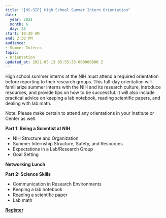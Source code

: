 ```yaml
---
title: "[HS-SIP] High School Summer Intern Orientation"
date:
  year: 2021
  month: 6
  day: 28
start: 10:30 AM
end: 2:30 PM
audience:
- Summer Interns
topic:
- Orientation
updated_at: 2021-05-13 05:55:33.000000000 Z
---
```

High school summer interns at the NIH must attend a required orientation
before reporting to their research groups. This full-day orientation
will familiarize summer interns with the NIH and its research culture,
introduce resources, and provide tips on how to be successful. It will
also include practical advice on keeping a lab notebook, reading
scientific papers, and dealing with lab math.

Note: Please make certain to attend any orientations in your Institute
or Center as well.

<strong>Part 1: Being a Scientist at NIH </strong>

* NIH Structure and Organization
* Summer Internship Structure, Safety, and Resources
* Expectations in a Lab/Research Group
* Goal Setting

**Networking Lunch**

<strong>Part 2: Science Skills </strong>

* Communication in Research Environments
* Keeping a lab notebook
* Reading a scientific paper
* Lab math

**[Register][1]**

 



[1]: https://nih.zoomgov.com/meeting/register/vJIsdu6gpzkuEqWTs43HG34Ml62zm7tG6IY
